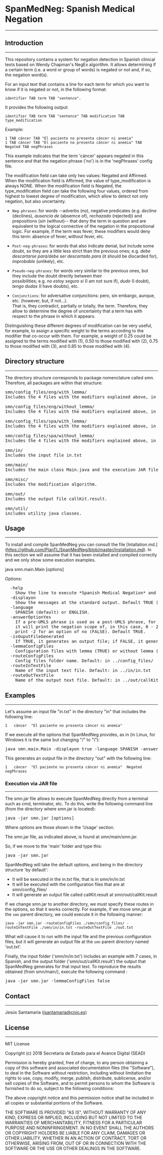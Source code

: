 # SpanMedNeg: Spanish Medical Negation 
--------------------------------------

## Introduction
---------------

This repository contains a system for negation detection in Spanish clinical texts based on Wendy Chapman's NegEx algorithm. 
It allows determining if a certain term (i.e. a word or group of words) is negated or not and, if so, the negation word(s). 

For an input text that contains a line for each term for which you want to know if it is negated or not, in the following 
format:

	identifier TAB term TAB "sentence". 

It provides the following output:

	identifier TAB term TAB "sentence" TAB modification TAB type_modification

Example:

	1 TAB cáncer TAB "El paciente no presenta cáncer ni anemia"
	1 TAB cáncer TAB "El paciente no presenta cáncer ni anemia" TAB Negated TAB negPhrases


This example indicates that the term 'cáncer' appears negated in this sentence and that the negation phrase ('no') is in 
the 'negPhrases' config file.

The modification field can take only two values: Negated and Affirmed.
When the modification field is Affirmed, the value of type_modification is always NONE.
When the modification field is Negated, the type_modification field can take the following four values, ordered 
from highest to lowest degree of modification,  which allow to detect not only negation, but also uncertainty.

* `Neg-phrases`: for words --adverbs (no), negative predicates (e.g. *declina* (declines), *ausencia de* 
(absemce of), *rechazado* (rejected)) and prepositions (*sin* (without)-- that deny the term in question and are 
equivalent to the logical connective of the negation in the propositional logic. 
For example, if the term was fever, these modifiers would deny this term: absence of fever, without fever, etc.

* `Post-neg-phrases`: for words that also indicate denial, but include some doubt, so they are a little less strict 
than the previous ones; e.g. *debe descartarse para/debe ser descartado para* (it should be discarded for), 
*improbable* (unlikely), etc.

* `Pseudo-neg-phrases`: for words very similar to the previous ones, but they include the doubt directly between their  
possibilities; e.g. *no estoy seguro si* (I am not sure if), *dudo* (I doubt), *tengo dudas* (I have doubts), etc.

* `Conjunctions`: for adversative conjunctions: pero, sin embargo, aunque, etc. (however, but, if not...).  
That is, they contradict, partially or totally, the term. Therefore, they allow to determine the degree of 
uncertainty that a term has with respect to the phrase in which it appears.

Distinguishing these different degrees of modification can be very useful, for example, to assign a specific weight to 
the terms according to the modifier that co-occur with them. For example, a weight of 0.25 could be assigned to the terms 
modified with (1), 0.50 to those modified with (2), 0.75 to those modified with (3), and 0.85 to those modified with (4).


## Directory structure
---------------------

The directory structure corresponds to package nomenclature called *smn*. 
Therefore, all packages are within that structure:

<pre>
smn/config_files/eng/with_lemma/
Includes the 4 files with the modifiers explained above, in English and lemmatized.

smn/config_files/eng/without_lemma/
Includes the 4 files with the modifiers explained above, in English and without lemma.

smn/config_files/spa/with_lemma/
Includes the 4 files with the modifiers explained above, in Spanish and lemmatized.

smn/config_files/spa/without_lemma/
Includes the 4 files with the modifiers explained above, in Spanish and without lemma.

smn/in/
Includes the input file in.txt

smn/main/
Includes the main class Main.java and the execution JAR file smn.jar.

smn/misc/
Includes the modification algorithm. 

smn/out/
Includes the output file callKit.result.

smn/util/
includes utility java classes.
</pre>


## Usage
--------

To install and compile SpanMedNeg you can consult the file [Intallation.md.] (https://github.com/PlanTL/SpanMedNeg/blob/master/Installation.md). 
In this section we will assume that it has been installed and compiled correctly and we only show some execution examples.

java smn.main.Main [options]

Options:
<pre>
  -help	
  	Show the line to execute *Spanish Medical Negation* and the options.
  -displayon <boolean>
  	Show the messages at the standard output. Default TRUE (show).
  -language <language>
  	SPANISH (default) or ENGLISH.
  -answerOptionYes <boolean>
  	If a pre-UMLS phrase is used as a post-UMLS phrase, for example, pain and fever denied, 
	it will print the negation scope of, in this case, 0 - 2, for an option of yes (TRUE) or 
	print -2 for an option of no (FALSE). Default TRUE.
  -isOuputFileGenerated <boolean>
  	If TRUE, it generates an output file; if FALSE, it generates a List class. Default TRUE.
  -lemmaConfigFiles <boolean>
	Configuration files with lemma (TRUE) or without lemma (FALSE). Default TRUE (with lemma).
  -routeConfigFiles <string>
	Config files folder name. Default: in ../config_files/
  -routeInTextFile <string>
	Name of the input text file. Default: in ../in/in.txt
  -routeOutTextFile <string>
	Name of the output text file. Default: in ../out/callKit.result
</pre>


## Examples
-----------

Let's assume an input file "in.txt" in the directory "in" that includes the following line: 

	1	cáncer	"El paciente no presenta cáncer ni anemia"

If we execute all the options that SpanMedNeg provides, as in (in Linux, for Windows it is the same but changing "/" to "\\"):

<pre>
java smn.main.Main -displayon true -language SPANISH -answerOptionYes true -isOuputFileGenerated true -lemmaConfigFiles false -routeConfigFiles ../config_files/ -routeInTextFile ../in/in.txt -routeOutTextFile ../out/out.txt
</pre>

This generates an output file in the directory "out" with the following line: 

	1	cáncer	"El paciente no presenta cáncer ni anemia"	Negated	negPhrases


### Execution via JAR file
--------------------------

The smn.jar file allows to execute SpanMedNeg directly from a terminal such as cmd, terminator, etc.
To do this, write the following command line (from the directory where smn.jar is located):

<pre>
java -jar smn.jar [options]
</pre>

Where *options* are those shown in the 'Usage' section.


The smn.jar file, as indicated above, is found at smn/main/smn.jar. 

So, if we move to the 'main' folder and type this:
<pre>
java -jar smn.jar
</pre>

SpanMedNeg will take the default options, and being in the directory structure 'by default':
* It will be executed in the in.txt file, that is in smn/in/in.txt
* It will be executed with the configuration files that are at smn/config_files/
* It will generate an output file called callKit.result at smn/out/callKit.result

If we change smn.jar to another directory, we must specify these routes in the options, so that it works correctly.
For example, if we move smn.jar at the `smn` parent directory, we could execute it in the following manner:

`java -jar smn.jar -routeConfigFiles ./smn/config_files/ -routeInTextFile ./smn/in/in.txt -routeOutTextFile ./out.txt`

What will cause it to run with the input file and the previous configuration files, but it will generate an output file 
at the `smn` parent directory named 'out.txt'.

Finally, the input folder ('smn/in/in.txt') includes an example with 7 cases, in Spanish, and the output folder 
('smn/out/callKit.result') the output that SpanMedNeg generates for that input text. To reproduce the results obtained 
(from smn/main/), execute the following command :

<pre>
java -jar smn.jar -lemmaConfigFiles false
</pre>


## Contact
---------
Jesús Santamaría (jsantamaria@cnio.es)


## License
----------

MIT License

Copyright (c) 2018 Secretaría de Estado para el Avance Digital (SEAD)

Permission is hereby granted, free of charge, to any person obtaining a copy
of this software and associated documentation files (the "Software"), to deal
in the Software without restriction, including without limitation the rights
to use, copy, modify, merge, publish, distribute, sublicense, and/or sell
copies of the Software, and to permit persons to whom the Software is
furnished to do so, subject to the following conditions:

The above copyright notice and this permission notice shall be included in all
copies or substantial portions of the Software.

THE SOFTWARE IS PROVIDED "AS IS", WITHOUT WARRANTY OF ANY KIND, EXPRESS OR
IMPLIED, INCLUDING BUT NOT LIMITED TO THE WARRANTIES OF MERCHANTABILITY,
FITNESS FOR A PARTICULAR PURPOSE AND NONINFRINGEMENT. IN NO EVENT SHALL THE
AUTHORS OR COPYRIGHT HOLDERS BE LIABLE FOR ANY CLAIM, DAMAGES OR OTHER
LIABILITY, WHETHER IN AN ACTION OF CONTRACT, TORT OR OTHERWISE, ARISING FROM,
OUT OF OR IN CONNECTION WITH THE SOFTWARE OR THE USE OR OTHER DEALINGS IN THE
SOFTWARE.

